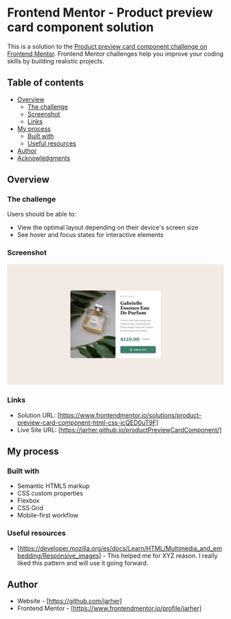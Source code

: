 # Frontend Mentor - Product preview card component solution

This is a solution to the [Product preview card component challenge on Frontend Mentor](https://www.frontendmentor.io/challenges/product-preview-card-component-GO7UmttRfa). Frontend Mentor challenges help you improve your coding skills by building realistic projects. 

## Table of contents

- [Overview](#overview)
  - [The challenge](#the-challenge)
  - [Screenshot](#screenshot)
  - [Links](#links)
- [My process](#my-process)
  - [Built with](#built-with)
  - [Useful resources](#useful-resources)
- [Author](#author) 
- [Acknowledgments](#acknowledgments)

## Overview

### The challenge

Users should be able to:

- View the optimal layout depending on their device's screen size
- See hover and focus states for interactive elements

### Screenshot

![](./design/desktop-design.jpg)

### Links

- Solution URL: [https://www.frontendmentor.io/solutions/product-preview-card-component-html-css-jcQED0uT9F]
- Live Site URL: [https://jarher.github.io/productPreviewCardComponent/]

## My process

### Built with

- Semantic HTML5 markup
- CSS custom properties
- Flexbox
- CSS Grid
- Mobile-first workflow

### Useful resources

- [https://developer.mozilla.org/es/docs/Learn/HTML/Multimedia_and_embedding/Responsive_images] - This helped me for XYZ reason. I really liked this pattern and will use it going forward.

## Author

- Website - [https://github.com/jarher]
- Frontend Mentor - [https://www.frontendmentor.io/profile/jarher]

